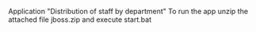 Application "Distribution of staff by department" 
To run the app unzip the attached file jboss.zip and execute start.bat